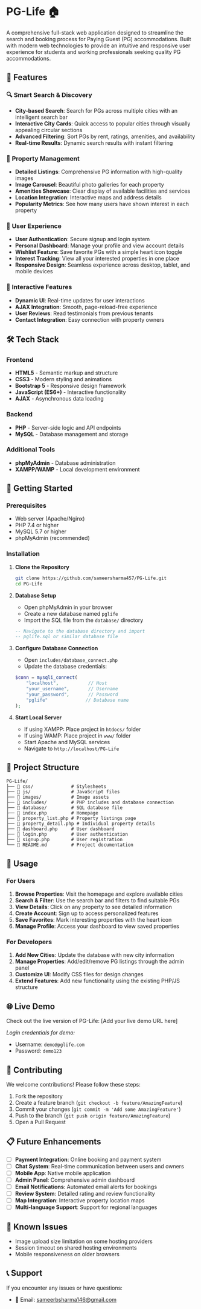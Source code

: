 # PG-Life 🏠

A comprehensive full-stack web application designed to streamline the search and booking process for Paying Guest (PG) accommodations. Built with modern web technologies to provide an intuitive and responsive user experience for students and working professionals seeking quality PG accommodations.

## 🌟 Features

### 🔍 **Smart Search & Discovery**
- **City-based Search**: Search for PGs across multiple cities with an intelligent search bar
- **Interactive City Cards**: Quick access to popular cities through visually appealing circular sections
- **Advanced Filtering**: Sort PGs by rent, ratings, amenities, and availability
- **Real-time Results**: Dynamic search results with instant filtering

### 🏡 **Property Management**
- **Detailed Listings**: Comprehensive PG information with high-quality images
- **Image Carousel**: Beautiful photo galleries for each property
- **Amenities Showcase**: Clear display of available facilities and services
- **Location Integration**: Interactive maps and address details
- **Popularity Metrics**: See how many users have shown interest in each property

### 👤 **User Experience**
- **User Authentication**: Secure signup and login system
- **Personal Dashboard**: Manage your profile and view account details
- **Wishlist Feature**: Save favorite PGs with a simple heart icon toggle
- **Interest Tracking**: View all your interested properties in one place
- **Responsive Design**: Seamless experience across desktop, tablet, and mobile devices

### 📱 **Interactive Features**
- **Dynamic UI**: Real-time updates for user interactions
- **AJAX Integration**: Smooth, page-reload-free experience
- **User Reviews**: Read testimonials from previous tenants
- **Contact Integration**: Easy connection with property owners

## 🛠️ Tech Stack

### Frontend
- **HTML5** - Semantic markup and structure
- **CSS3** - Modern styling and animations
- **Bootstrap 5** - Responsive design framework
- **JavaScript (ES6+)** - Interactive functionality
- **AJAX** - Asynchronous data loading

### Backend
- **PHP** - Server-side logic and API endpoints
- **MySQL** - Database management and storage

### Additional Tools
- **phpMyAdmin** - Database administration
- **XAMPP/WAMP** - Local development environment

## 🚀 Getting Started

### Prerequisites
- Web server (Apache/Nginx)
- PHP 7.4 or higher
- MySQL 5.7 or higher
- phpMyAdmin (recommended)

### Installation

1. **Clone the Repository**
   ```bash
   git clone https://github.com/sameersharma457/PG-Life.git
   cd PG-Life
   ```

2. **Database Setup**
   - Open phpMyAdmin in your browser
   - Create a new database named `pglife`
   - Import the SQL file from the `database/` directory
   ```sql
   -- Navigate to the database directory and import
   -- pglife.sql or similar database file
   ```

3. **Configure Database Connection**
   - Open `includes/database_connect.php`
   - Update the database credentials:
   ```php
   $conn = mysqli_connect(
       "localhost",           // Host
       "your_username",       // Username
       "your_password",       // Password
       "pglife"              // Database name
   );
   ```

4. **Start Local Server**
   - If using XAMPP: Place project in `htdocs/` folder
   - If using WAMP: Place project in `www/` folder
   - Start Apache and MySQL services
   - Navigate to `http://localhost/PG-Life`

## 📁 Project Structure

```
PG-Life/
├── 📁 css/              # Stylesheets
├── 📁 js/               # JavaScript files
├── 📁 images/           # Image assets
├── 📁 includes/         # PHP includes and database connection
├── 📁 database/         # SQL database file
├── 📄 index.php         # Homepage
├── 📄 property_list.php # Property listings page
├── 📄 property_detail.php # Individual property details
├── 📄 dashboard.php     # User dashboard
├── 📄 login.php         # User authentication
├── 📄 signup.php        # User registration
└── 📄 README.md         # Project documentation
```

## 🎯 Usage

### For Users
1. **Browse Properties**: Visit the homepage and explore available cities
2. **Search & Filter**: Use the search bar and filters to find suitable PGs
3. **View Details**: Click on any property to see detailed information
4. **Create Account**: Sign up to access personalized features
5. **Save Favorites**: Mark interesting properties with the heart icon
6. **Manage Profile**: Access your dashboard to view saved properties

### For Developers
1. **Add New Cities**: Update the database with new city information
2. **Manage Properties**: Add/edit/remove PG listings through the admin panel
3. **Customize UI**: Modify CSS files for design changes
4. **Extend Features**: Add new functionality using the existing PHP/JS structure

## 🌐 Live Demo

Check out the live version of PG-Life: [Add your live demo URL here]

*Login credentials for demo:*
- Username: `demo@pglife.com`
- Password: `demo123`


## 🤝 Contributing

We welcome contributions! Please follow these steps:

1. Fork the repository
2. Create a feature branch (`git checkout -b feature/AmazingFeature`)
3. Commit your changes (`git commit -m 'Add some AmazingFeature'`)
4. Push to the branch (`git push origin feature/AmazingFeature`)
5. Open a Pull Request

## 📋 Future Enhancements

- [ ] **Payment Integration**: Online booking and payment system
- [ ] **Chat System**: Real-time communication between users and owners
- [ ] **Mobile App**: Native mobile application
- [ ] **Admin Panel**: Comprehensive admin dashboard
- [ ] **Email Notifications**: Automated email alerts for bookings
- [ ] **Review System**: Detailed rating and review functionality
- [ ] **Map Integration**: Interactive property location maps
- [ ] **Multi-language Support**: Support for regional languages

## 🐛 Known Issues

- Image upload size limitation on some hosting providers
- Session timeout on shared hosting environments
- Mobile responsiveness on older browsers

## 📞 Support

If you encounter any issues or have questions:

- 📧 Email: sameerbsharma146@gmail.com

